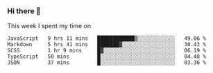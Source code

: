 ### Hi there 👋

<!--
**qiruohan/qiruohan** is a ✨ _special_ ✨ repository because its `README.md` (this file) appears on your GitHub profile.

Here are some ideas to get you started:

- 🔭 I’m currently working on ...
- 🌱 I’m currently learning ...
- 👯 I’m looking to collaborate on ...
- 🤔 I’m looking for help with ...
- 💬 Ask me about ...
- 📫 How to reach me: ...
- 😄 Pronouns: ...
- ⚡ Fun fact: ...
-->

This week I spent my time on 
<!--START_SECTION:waka-->
```text
JavaScript   9 hrs 11 mins   ████████████▒░░░░░░░░░░░░   49.06 % 
Markdown     5 hrs 41 mins   ███████▓░░░░░░░░░░░░░░░░░   30.43 % 
SCSS         1 hr 9 mins     █▓░░░░░░░░░░░░░░░░░░░░░░░   06.19 % 
TypeScript   50 mins         █░░░░░░░░░░░░░░░░░░░░░░░░   04.48 % 
JSON         37 mins         █░░░░░░░░░░░░░░░░░░░░░░░░   03.36 % 
```
<!--END_SECTION:waka-->
